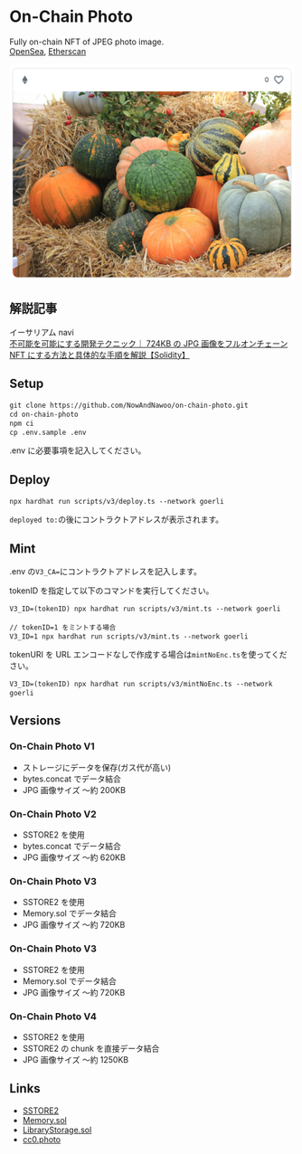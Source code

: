 # On-Chain Photo

Fully on-chain NFT of JPEG photo image.  
[OpenSea](https://testnets.opensea.io/ja/collection/onchainphoto),
[Etherscan](https://goerli.etherscan.io/address/0xf564f5B0B09a1E1f93c23a1c8878F541D84ecF60#code)

![](image/onchainphoto.png)

## 解説記事

イーサリアム navi  
[不可能を可能にする開発テクニック｜ 724KB の JPG 画像をフルオンチェーン NFT にする方法と具体的な手順を解説【Solidity】](https://ethereumnavi.com/2022/10/29/made-724kb-jpg-image-fully-on-chain-nft/)

## Setup

```shell
git clone https://github.com/NowAndNawoo/on-chain-photo.git
cd on-chain-photo
npm ci
cp .env.sample .env
```

.env に必要事項を記入してください。

## Deploy

```shell
npx hardhat run scripts/v3/deploy.ts --network goerli
```

`deployed to:`の後にコントラクトアドレスが表示されます。

## Mint

.env の`V3_CA=`にコントラクトアドレスを記入します。

tokenID を指定して以下のコマンドを実行してください。

```shell
V3_ID=(tokenID) npx hardhat run scripts/v3/mint.ts --network goerli

// tokenID=1 をミントする場合
V3_ID=1 npx hardhat run scripts/v3/mint.ts --network goerli
```

tokenURI を URL エンコードなしで作成する場合は`mintNoEnc.ts`を使ってください。

```shell
V3_ID=(tokenID) npx hardhat run scripts/v3/mintNoEnc.ts --network goerli
```

## Versions

### On-Chain Photo V1

- ストレージにデータを保存(ガス代が高い)
- bytes.concat でデータ結合
- JPG 画像サイズ 〜約 200KB

### On-Chain Photo V2

- SSTORE2 を使用
- bytes.concat でデータ結合
- JPG 画像サイズ 〜約 620KB

### On-Chain Photo V3

- SSTORE2 を使用
- Memory.sol でデータ結合
- JPG 画像サイズ 〜約 720KB

### On-Chain Photo V3

- SSTORE2 を使用
- Memory.sol でデータ結合
- JPG 画像サイズ 〜約 720KB

### On-Chain Photo V4

- SSTORE2 を使用
- SSTORE2 の chunk を直接データ結合
- JPG 画像サイズ 〜約 1250KB

## Links

- [SSTORE2](https://github.com/0xsequence/sstore2)
- [Memory.sol](https://github.com/ethereum/solidity-examples/blob/master/src/unsafe/Memory.sol)
- [LibraryStorage.sol](https://goerli.etherscan.io/address/0xfccef97532caa9ddd6840a9c87843b8d491370fc#code#F2)
- [cc0.photo](https://cc0.photo/2015/11/14/colorful-pumpkins/)

